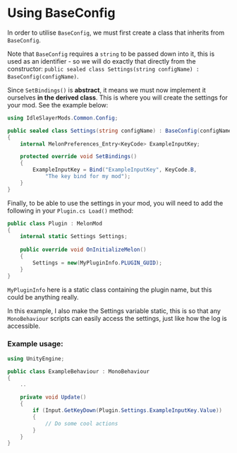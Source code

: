 # Using BaseConfig

In order to utilise `BaseConfig`, we must first create a class that inherits from `BaseConfig`.

Note that `BaseConfig` requires a `string` to be passed down into it, this is used as an identifier - so we will do exactly that directly from the constructor:
`public sealed class Settings(string configName) : BaseConfig(configName)`.

Since `SetBindings()` is **abstract**, it means we must now implement it ourselves **in the derived class**. This is where you will create the settings for your mod. See the example below:

```csharp
using IdleSlayerMods.Common.Config;

public sealed class Settings(string configName) : BaseConfig(configName)
{
    internal MelonPreferences_Entry<KeyCode> ExampleInputKey;

    protected override void SetBindings()
    {
        ExampleInputKey = Bind("ExampleInputKey", KeyCode.B,
            "The key bind for my mod");
    }
}
```

Finally, to be able to use the settings in your mod, you will need to add the following in your `Plugin.cs Load()` method:

```csharp
public class Plugin : MelonMod
{
    internal static Settings Settings;
    
    public override void OnInitializeMelon()
    {
        Settings = new(MyPluginInfo.PLUGIN_GUID);
    }
}
```
`MyPluginInfo` here is a static class containing the plugin name, but this could be anything really. 

In this example, I also make the Settings variable static, this is so that any `MonoBehaviour` scripts can easily access the settings, just like how the log is accessible.

### Example usage:

```csharp
using UnityEngine;

public class ExampleBehaviour : MonoBehaviour
{
    ..

    private void Update()
    {
        if (Input.GetKeyDown(Plugin.Settings.ExampleInputKey.Value))
        {
            // Do some cool actions
        }
    }
}
```